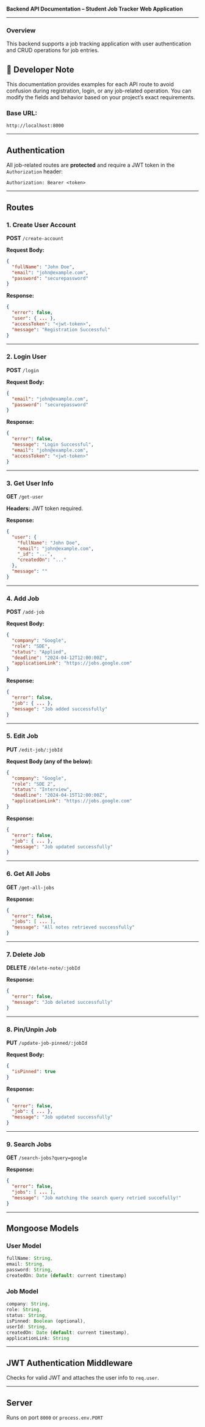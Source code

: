 **Backend API Documentation – Student Job Tracker Web Application**

---

### Overview
This backend supports a job tracking application with user authentication and CRUD operations for job entries.

## 📌 Developer Note
This documentation provides examples for each API route to avoid confusion during registration, login, or any job-related operation. You can modify the fields and behavior based on your project’s exact requirements.

### Base URL:
`http://localhost:8000`

---

## Authentication
All job-related routes are **protected** and require a JWT token in the `Authorization` header:
```
Authorization: Bearer <token>
```

---

## Routes

### 1. **Create User Account**
**POST** `/create-account`

**Request Body:**
```json
{
  "fullName": "John Doe",
  "email": "john@example.com",
  "password": "securepassword"
}
```

**Response:**
```json
{
  "error": false,
  "user": { ... },
  "accessToken": "<jwt-token>",
  "message": "Registration Successful"
}
```

---

### 2. **Login User**
**POST** `/login`

**Request Body:**
```json
{
  "email": "john@example.com",
  "password": "securepassword"
}
```

**Response:**
```json
{
  "error": false,
  "message": "Login Successful",
  "email": "john@example.com",
  "accessToken": "<jwt-token>"
}
```

---

### 3. **Get User Info**
**GET** `/get-user`

**Headers:** JWT token required.

**Response:**
```json
{
  "user": {
    "fullName": "John Doe",
    "email": "john@example.com",
    "_id": "...",
    "createdOn": "..."
  },
  "message": ""
}
```

---

### 4. **Add Job**
**POST** `/add-job`

**Request Body:**
```json
{
  "company": "Google",
  "role": "SDE",
  "status": "Applied",
  "deadline": "2024-04-12T12:00:00Z",
  "applicationLink": "https://jobs.google.com"
}
```

**Response:**
```json
{
  "error": false,
  "job": { ... },
  "message": "Job added successfully"
}
```

---

### 5. **Edit Job**
**PUT** `/edit-job/:jobId`

**Request Body (any of the below):**
```json
{
  "company": "Google",
  "role": "SDE 2",
  "status": "Interview",
  "deadline": "2024-04-15T12:00:00Z",
  "applicationLink": "https://jobs.google.com"
}
```

**Response:**
```json
{
  "error": false,
  "job": { ... },
  "message": "Job updated successfully"
}
```

---

### 6. **Get All Jobs**
**GET** `/get-all-jobs`

**Response:**
```json
{
  "error": false,
  "jobs": [ ... ],
  "message": "All notes retrieved successfully"
}
```

---

### 7. **Delete Job**
**DELETE** `/delete-note/:jobId`

**Response:**
```json
{
  "error": false,
  "message": "Job deleted successfully"
}
```

---

### 8. **Pin/Unpin Job**
**PUT** `/update-job-pinned/:jobId`

**Request Body:**
```json
{
  "isPinned": true
}
```

**Response:**
```json
{
  "error": false,
  "job": { ... },
  "message": "Job updated successfully"
}
```

---

### 9. **Search Jobs**
**GET** `/search-jobs?query=google`

**Response:**
```json
{
  "error": false,
  "jobs": [ ... ],
  "message": "Job matching the search query retried succefully!"
}
```

---

## Mongoose Models

### User Model
```js
fullName: String,
email: String,
password: String,
createdOn: Date (default: current timestamp)
```

### Job Model
```js
company: String,
role: String,
status: String,
isPinned: Boolean (optional),
userId: String,
createdOn: Date (default: current timestamp),
applicationLink: String
```

---

## JWT Authentication Middleware
Checks for valid JWT and attaches the user info to `req.user`.

---

## Server
Runs on port `8000` or `process.env.PORT`

